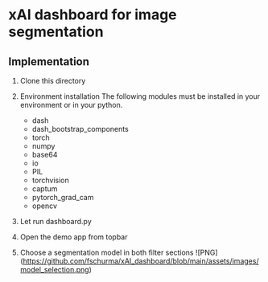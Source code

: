 # xAI dashboard for image segmentation

## Implementation

1. Clone this directory
2. Environment installation
The following modules must be installed in your environment or in your python.
    - dash
    - dash_bootstrap_components
    - torch
    - numpy
    - base64
    - io
    - PIL
    - torchvision
    - captum
    - pytorch_grad_cam
    - opencv

3. Let run dashboard.py
4. Open the demo app from topbar
5. Choose a segmentation model in both filter sections
![PNG] (https://github.com/fschurma/xAI_dashboard/blob/main/assets/images/model_selection.png)
